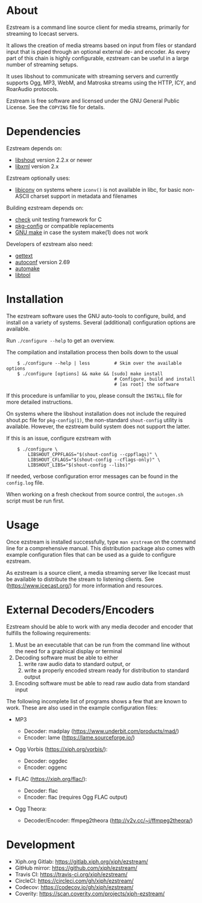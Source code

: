 # About

Ezstream is a command line source client for media streams, primarily for
streaming to Icecast servers.

It allows the creation of media streams based on input from files or standard
input that is piped through an optional external de- and encoder. As every
part of this chain is highly configurable, ezstream can be useful in a large
number of streaming setups.

It uses libshout to communicate with streaming servers and currently supports
Ogg, MP3, WebM, and Matroska streams using the HTTP, ICY, and RoarAudio
protocols.

Ezstream is free software and licensed under the GNU General Public License.
See the `COPYING` file for details.


# Dependencies

Ezstream depends on:

 - [libshout](https://www.icecast.org/download/) version 2.2.x or newer
 - [libxml](http://xmlsoft.org/) version 2.x

Ezstream optionally uses:

 - [libiconv](https://www.gnu.org/software/libiconv/) on systems where
   `iconv()` is not available in libc, for basic non-ASCII charset support in
   metadata and filenames

Building ezstream depends on:

 - [check](https://libcheck.github.io/check) unit testing framework for C
 - [pkg-config](https://www.freedesktop.org/wiki/Software/pkg-config/) or
   compatible replacements
 - [GNU make](https://www.gnu.org/software/make/) in case the system make(1)
   does not work

Developers of ezstream also need:

 - [gettext](https://www.gnu.org/software/gettext/)
 - [autoconf](https://www.gnu.org/software/autoconf/) version 2.69
 - [automake](https://www.gnu.org/software/automake/)
 - [libtool](https://www.gnu.org/software/libtool/)

# Installation

The ezstream software uses the GNU auto-tools to configure, build, and
install on a variety of systems. Several (additional) configuration options
are available.

Run `./configure --help` to get an overview.

The compilation and installation process then boils down to the usual

```console
    $ ./configure --help | less         # Skim over the available options
    $ ./configure [options] && make && [sudo] make install
                                        # Configure, build and install
                                        # [as root] the software
```

If this procedure is unfamiliar to you, please consult the `INSTALL` file for
more detailed instructions.

On systems where the libshout installation does not include the required
shout.pc file for `pkg-config(1)`, the non-standard `shout-config` utility
is available. However, the ezstream build system does not support the latter.

If this is an issue, configure ezstream with

```console
    $ ./configure \
        LIBSHOUT_CPPFLAGS="$(shout-config --cppflags)" \
        LIBSHOUT_CFLAGS="$(shout-config --cflags-only)" \
        LIBSHOUT_LIBS="$(shout-config --libs)"
```

If needed, verbose configuration error messages can be found in the
`config.log` file.

When working on a fresh checkout from source control, the `autogen.sh` script
must be run first.


# Usage

Once ezstream is installed successfully, type `man ezstream` on the command
line for a comprehensive manual. This distribution package also comes with
example configuration files that can be used as a guide to configure
ezstream.

As ezstream is a source client, a media streaming server like Icecast
must be available to distribute the stream to listening clients. See
(https://www.icecast.org/) for more information and resources.


# External Decoders/Encoders

Ezstream should be able to work with any media decoder and encoder that
fulfills the following requirements:

 1. Must be an executable that can be run from the command line without the
    need for a graphical display or terminal
 2. Decoding software must be able to either
    1. write raw audio data to standard output, or
    2. write a properly encoded stream ready for distribution to standard
       output
 3. Encoding software must be able to read raw audio data from standard input

The following incomplete list of programs shows a few that are known to work.
These are also used in the example configuration files:

 - MP3
   - Decoder: madplay (https://www.underbit.com/products/mad/)
   - Encoder: lame (https://lame.sourceforge.io/)

 - Ogg Vorbis (https://xiph.org/vorbis/):
   - Decoder: oggdec
   - Encoder: oggenc

 - FLAC (https://xiph.org/flac/):
   - Decoder: flac
   - Encoder: flac (requires Ogg FLAC output)

 - Ogg Theora:
   - Decoder/Encoder: ffmpeg2theora (http://v2v.cc/~j/ffmpeg2theora/)


# Development

 - Xiph.org Gitlab: https://gitlab.xiph.org/xiph/ezstream/
 - GitHub mirror: https://github.com/xiph/ezstream/
 - Travis CI: https://travis-ci.org/xiph/ezstream/
 - CircleCI: https://circleci.com/gh/xiph/ezstream/
 - Codecov: https://codecov.io/gh/xiph/ezstream/
 - Coverity: https://scan.coverity.com/projects/xiph-ezstream/
